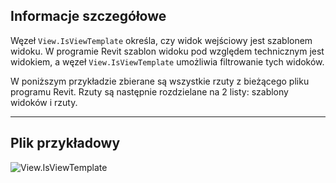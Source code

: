 ## Informacje szczegółowe
Węzeł `View.IsViewTemplate` określa, czy widok wejściowy jest szablonem widoku. W programie Revit szablon widoku pod względem technicznym jest widokiem, a węzeł `View.IsViewTemplate` umożliwia filtrowanie tych widoków.

W poniższym przykładzie zbierane są wszystkie rzuty z bieżącego pliku programu Revit. Rzuty są następnie rozdzielane na 2 listy: szablony widoków i rzuty.
___
## Plik przykładowy

![View.IsViewTemplate](./Revit.Elements.Views.View.IsViewTemplate_img.jpg)
